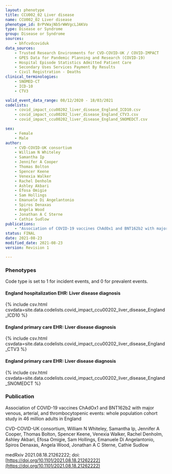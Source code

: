 ```yaml
---
layout: phenotype
title: CCU002_02 Liver disease
name: CCU002_02 Liver disease
phenotype_id: BrPVWajNb5rWWVgcLJAKVo
type: Disease or Syndrome
group: Disease or Syndrome
sources:
    - bhfcvdcoviduk
data_sources:
    - Trusted Research Environments for CVD-COVID-UK / COVID-IMPACT
    - GPES Data for Pandemic Planning and Research (COVID-19)
    - Hospital Episode Statistics Admitted Patient Care
    - Secondary Uses Services Payment By Results
    - Civil Registration - Deaths
clinical_terminologies:
    - SNOMED-CT
    - ICD-10
    - CTV3

valid_event_data_range: 08/12/2020 - 18/03/2021
codelists: 
    - covid_impact_ccu00202_liver_disease_England_ICD10.csv
    - covid_impact_ccu00202_liver_disease_England_CTV3.csv
    - covid_impact_ccu00202_liver_disease_England_SNOMEDCT.csv

sex:
    - Female
    - Male
author: 
    - CVD-COVID-UK consortium 
    - William N Whiteley
    - Samantha Ip
    - Jennifer A Cooper
    - Thomas Bolton
    - Spencer Keene
    - Venexia Walker
    - Rachel Denholm
    - Ashley Akbari
    - Efosa Omigie
    - Sam Hollings
    - Emanuele Di Angelantonio
    - Spiros Denaxas
    - Angela Wood
    - Jonathan A C Sterne
    - Cathie Sudlow
publications:
    - "Association of COVID-19 vaccines ChAdOx1 and BNT162b2 with major venous, arterial, and thrombocytopenic events: whole population cohort study in 46 million adults in England"
status: FINAL
date: 2021-08-23
modified_date: 2021-08-23
version: Revision 1

---
```


### Phenotypes

Code type is set to 1 for incident events, and 0 for prevalent events.

#### England hospitalization EHR: Liver disease diagnosis 
{% include csv.html csvdata=site.data.codelists.covid_impact_ccu00202_liver_disease_England_ICD10 %}
#### England primary care EHR: Liver disease diagnosis 
{% include csv.html csvdata=site.data.codelists.covid_impact_ccu00202_liver_disease_England_CTV3 %}
#### England primary care EHR: Liver disease diagnosis 
{% include csv.html csvdata=site.data.codelists.covid_impact_ccu00202_liver_disease_England_SNOMEDCT %}

### Publication

Association of COVID-19 vaccines ChAdOx1 and BNT162b2 with major venous, arterial, and thrombocytopenic events: whole population cohort study in 46 million adults in England

CVD-COVID-UK consortium, William N Whiteley, Samantha Ip, Jennifer A Cooper, Thomas Bolton, Spencer Keene, Venexia Walker, Rachel Denholm, Ashley Akbari, Efosa Omigie, Sam Hollings, Emanuele Di Angelantonio, Spiros Denaxas, Angela Wood, Jonathan A C Sterne, Cathie Sudlow

medRxiv 2021.08.18.21262222; doi: [https://doi.org/10.1101/2021.08.18.21262222](https://doi.org/10.1101/2021.08.18.21262222)

